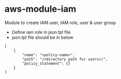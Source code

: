# aws-module-iam
Module to create IAM user, IAM role, user & user group

- Define iam role in json.tpl file
- json.tpl file should be in below
```
[
    {
        "name": "<policy-name>",
        "path": "/<directory path for users>/",
        "policy_statement": {}
    }
]
```





